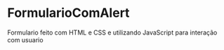 # FormularioComAlert
Formulario feito com HTML e CSS e utilizando JavaScript para interação com usuario

